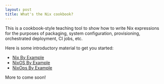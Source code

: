 ```yaml
---
layout: post
title: What's the Nix cookbook?
---
```


This is a cookbook-style teaching tool to show how to write Nix expressions
for the purposes of packaging, system configuration, provisioning,
orchestrated deployment, CI jobs, etc.

Here is some introductory material to get you started:

* [Nix By Example](/nix-by-example/)
* [NixOS By Example](/nixos-by-example/)
* [NixOps By Example](/nixops-by-example/)

More to come soon!
